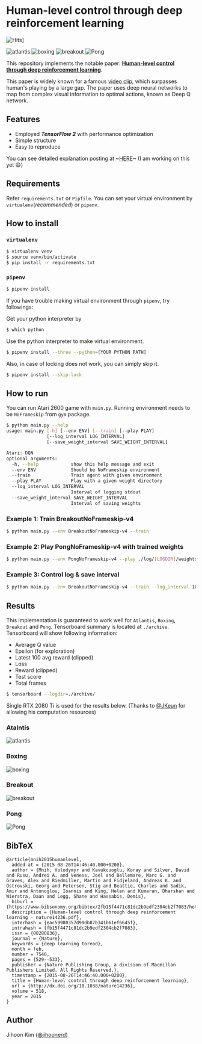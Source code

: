 # Human-level control through deep reinforcement learning

![Hits](https://hits.seeyoufarm.com/api/count/incr/badge.svg?url=https://github.com/jihoonerd/Human-level-control-through-deep-reinforcement-learning)]

![atlantis](/assets/atlantis.gif)
![boxing](/assets/boxing.gif)
![breakout](/assets/breakout.gif)
![Pong](/assets/pong.gif)


This repository implements the notable paper: **[Human-level control through deep reinforcement learning](https://www.nature.com/articles/nature14236)**.

This paper is widely known for a famous [video clip](https://www.youtube.com/watch?v=TmPfTpjtdgg), which surpasses human's playing by a large gap. The paper uses deep neural networks to map from complex visual information to optimal actions, known as Deep Q network.

## Features

* Employed ***TensorFlow 2*** with performance optimization
* Simple structure
* Easy to reproduce

You can see detailed explanation posting at ~[HERE]()~ (I am working on this yet :smile:)

## Requirements

Refer `requirements.txt` or `Pipfile`. You can set your virtual environment by `virtualenv`(*recommended*) or `pipenv`.

## How to install

### `virtualenv`

```bash
$ virtualenv venv
$ source venv/bin/activate
$ pip install -r requirements.txt
```
### `pipenv`

```bash
$ pipenv install
```

If you have trouble making virtual environment through `pipenv`, try followings:

Get your python interpreter by
```bash
$ which python
```
Use the python interpreter to make virtual environment.
```bash
$ pipenv install --three --python=[YOUR PYTHON PATH]
```

Also, in case of locking does not work, you can simply skip it.
```bash
$ pipenv install --skip-lock
```

## How to run

You can run Atari 2600 game with `main.py`. Running environment needs to be `NoFrameskip` from `gym` package.

```bash
$ python main.py --help
usage: main.py [-h] [--env ENV] [--train] [--play PLAY]
               [--log_interval LOG_INTERVAL]
               [--save_weight_interval SAVE_WEIGHT_INTERVAL]

Atari: DQN
optional arguments:
  -h, --help            show this help message and exit
  --env ENV             Should be NoFrameskip environment
  --train               Train agent with given environment
  --play PLAY           Play with a given weight directory
  --log_interval LOG_INTERVAL
                        Interval of logging stdout
  --save_weight_interval SAVE_WEIGHT_INTERVAL
                        Interval of saving weights
```

### Example 1: Train BreakoutNoFrameskip-v4

``` bash
$ python main.py --env BreakoutNoFrameskip-v4 --train
```

### Example 2: Play PongNoFrameskip-v4 with trained weights

```bash
$ python main.py --env PongNoFrameskip-v4 --play ./log/[LOGDIR]/weights
```

### Example 3: Control log & save interval

```bash
$ python main.py --env BreakoutNoFrameskip-v4 --train --log_interval 100 --save_weight_interval 1000
```

## Results

This implementation is guaranteed to work well for `Atlantis`, `Boxing`, `Breakout` and `Pong`. Tensorboard summary is located at `./archive`. Tensorboard will show following information:

* Average Q value
* Epsilon (for exploration)
* Latest 100 avg reward (clipped)
* Loss
* Reward (clipped)
* Test score
* Total frames

```bash
$ tensorboard --logdir=./archive/
```

Single RTX 2080 Ti is used for the results below. (Thanks to [@JKeun](https://github.com/JKeun) for allowing his computation resources)

### Atalntis

![atlantis](/assets/atlantis_result.png)

### Boxing

![boxing](/assets/boxing_result.png)

### Breakout

![breakout](/assets/breakout_result.png)

### Pong

![Pong](/assets/pong_result.png)


## BibTeX

```
@article{mnih2015humanlevel,
  added-at = {2015-08-26T14:46:40.000+0200},
  author = {Mnih, Volodymyr and Kavukcuoglu, Koray and Silver, David and Rusu, Andrei A. and Veness, Joel and Bellemare, Marc G. and Graves, Alex and Riedmiller, Martin and Fidjeland, Andreas K. and Ostrovski, Georg and Petersen, Stig and Beattie, Charles and Sadik, Amir and Antonoglou, Ioannis and King, Helen and Kumaran, Dharshan and Wierstra, Daan and Legg, Shane and Hassabis, Demis},
  biburl = {https://www.bibsonomy.org/bibtex/2fb15f4471c81dc2b9edf2304cb2f7083/hotho},
  description = {Human-level control through deep reinforcement learning - nature14236.pdf},
  interhash = {eac59980357d99db87b341b61ef6645f},
  intrahash = {fb15f4471c81dc2b9edf2304cb2f7083},
  issn = {00280836},
  journal = {Nature},
  keywords = {deep learning toread},
  month = feb,
  number = 7540,
  pages = {529--533},
  publisher = {Nature Publishing Group, a division of Macmillan Publishers Limited. All Rights Reserved.},
  timestamp = {2015-08-26T14:46:40.000+0200},
  title = {Human-level control through deep reinforcement learning},
  url = {http://dx.doi.org/10.1038/nature14236},
  volume = 518,
  year = 2015
}
```

## Author
Jihoon Kim ([@jihoonerd](https://github.com/jihoonerd))
